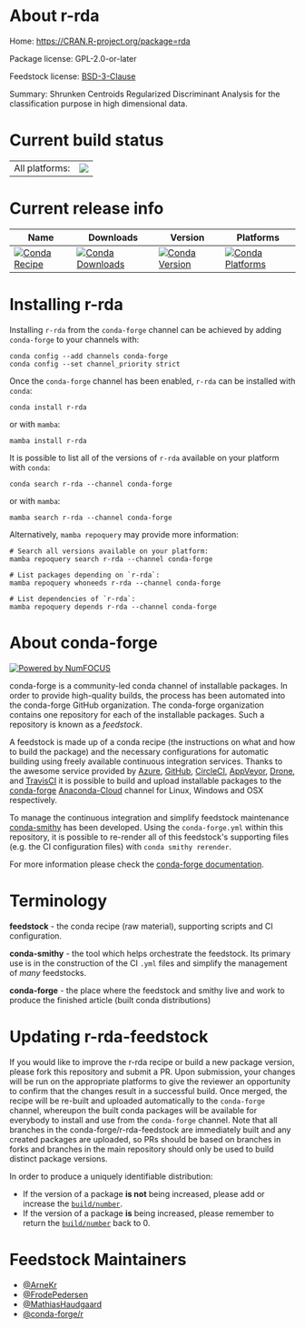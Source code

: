 About r-rda
===========

Home: https://CRAN.R-project.org/package=rda

Package license: GPL-2.0-or-later

Feedstock license: [BSD-3-Clause](https://github.com/conda-forge/r-rda-feedstock/blob/main/LICENSE.txt)

Summary: Shrunken Centroids Regularized Discriminant Analysis for the classification purpose in high dimensional data.

Current build status
====================


<table><tr><td>All platforms:</td>
    <td>
      <a href="https://dev.azure.com/conda-forge/feedstock-builds/_build/latest?definitionId=3478&branchName=main">
        <img src="https://dev.azure.com/conda-forge/feedstock-builds/_apis/build/status/r-rda-feedstock?branchName=main">
      </a>
    </td>
  </tr>
</table>

Current release info
====================

| Name | Downloads | Version | Platforms |
| --- | --- | --- | --- |
| [![Conda Recipe](https://img.shields.io/badge/recipe-r--rda-green.svg)](https://anaconda.org/conda-forge/r-rda) | [![Conda Downloads](https://img.shields.io/conda/dn/conda-forge/r-rda.svg)](https://anaconda.org/conda-forge/r-rda) | [![Conda Version](https://img.shields.io/conda/vn/conda-forge/r-rda.svg)](https://anaconda.org/conda-forge/r-rda) | [![Conda Platforms](https://img.shields.io/conda/pn/conda-forge/r-rda.svg)](https://anaconda.org/conda-forge/r-rda) |

Installing r-rda
================

Installing `r-rda` from the `conda-forge` channel can be achieved by adding `conda-forge` to your channels with:

```
conda config --add channels conda-forge
conda config --set channel_priority strict
```

Once the `conda-forge` channel has been enabled, `r-rda` can be installed with `conda`:

```
conda install r-rda
```

or with `mamba`:

```
mamba install r-rda
```

It is possible to list all of the versions of `r-rda` available on your platform with `conda`:

```
conda search r-rda --channel conda-forge
```

or with `mamba`:

```
mamba search r-rda --channel conda-forge
```

Alternatively, `mamba repoquery` may provide more information:

```
# Search all versions available on your platform:
mamba repoquery search r-rda --channel conda-forge

# List packages depending on `r-rda`:
mamba repoquery whoneeds r-rda --channel conda-forge

# List dependencies of `r-rda`:
mamba repoquery depends r-rda --channel conda-forge
```


About conda-forge
=================

[![Powered by
NumFOCUS](https://img.shields.io/badge/powered%20by-NumFOCUS-orange.svg?style=flat&colorA=E1523D&colorB=007D8A)](https://numfocus.org)

conda-forge is a community-led conda channel of installable packages.
In order to provide high-quality builds, the process has been automated into the
conda-forge GitHub organization. The conda-forge organization contains one repository
for each of the installable packages. Such a repository is known as a *feedstock*.

A feedstock is made up of a conda recipe (the instructions on what and how to build
the package) and the necessary configurations for automatic building using freely
available continuous integration services. Thanks to the awesome service provided by
[Azure](https://azure.microsoft.com/en-us/services/devops/), [GitHub](https://github.com/),
[CircleCI](https://circleci.com/), [AppVeyor](https://www.appveyor.com/),
[Drone](https://cloud.drone.io/welcome), and [TravisCI](https://travis-ci.com/)
it is possible to build and upload installable packages to the
[conda-forge](https://anaconda.org/conda-forge) [Anaconda-Cloud](https://anaconda.org/)
channel for Linux, Windows and OSX respectively.

To manage the continuous integration and simplify feedstock maintenance
[conda-smithy](https://github.com/conda-forge/conda-smithy) has been developed.
Using the ``conda-forge.yml`` within this repository, it is possible to re-render all of
this feedstock's supporting files (e.g. the CI configuration files) with ``conda smithy rerender``.

For more information please check the [conda-forge documentation](https://conda-forge.org/docs/).

Terminology
===========

**feedstock** - the conda recipe (raw material), supporting scripts and CI configuration.

**conda-smithy** - the tool which helps orchestrate the feedstock.
                   Its primary use is in the construction of the CI ``.yml`` files
                   and simplify the management of *many* feedstocks.

**conda-forge** - the place where the feedstock and smithy live and work to
                  produce the finished article (built conda distributions)


Updating r-rda-feedstock
========================

If you would like to improve the r-rda recipe or build a new
package version, please fork this repository and submit a PR. Upon submission,
your changes will be run on the appropriate platforms to give the reviewer an
opportunity to confirm that the changes result in a successful build. Once
merged, the recipe will be re-built and uploaded automatically to the
`conda-forge` channel, whereupon the built conda packages will be available for
everybody to install and use from the `conda-forge` channel.
Note that all branches in the conda-forge/r-rda-feedstock are
immediately built and any created packages are uploaded, so PRs should be based
on branches in forks and branches in the main repository should only be used to
build distinct package versions.

In order to produce a uniquely identifiable distribution:
 * If the version of a package **is not** being increased, please add or increase
   the [``build/number``](https://docs.conda.io/projects/conda-build/en/latest/resources/define-metadata.html#build-number-and-string).
 * If the version of a package **is** being increased, please remember to return
   the [``build/number``](https://docs.conda.io/projects/conda-build/en/latest/resources/define-metadata.html#build-number-and-string)
   back to 0.

Feedstock Maintainers
=====================

* [@ArneKr](https://github.com/ArneKr/)
* [@FrodePedersen](https://github.com/FrodePedersen/)
* [@MathiasHaudgaard](https://github.com/MathiasHaudgaard/)
* [@conda-forge/r](https://github.com/conda-forge/r/)

